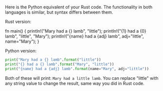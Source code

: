 Here is the Python equivalent of your Rust code. The functionality in both languages is similar, but syntax differs between them.

Rust version:

fn main() {
    println!("Mary had a {} lamb", "little");
    println!("{1} had a {0} lamb", "little", "Mary");
    println!("{name} had a {adj} lamb", adj="little", name="Mary");
}


Python version:
```python
print("Mary had a {} lamb".format("little"))
print("{} had a {} lamb".format("Mary", "little"))
print("{name} had a {adj} lamb".format(name="Mary", adj="little"))
```

Both of these will print: `Mary had a little lamb`. You can replace "little" with any string value to change the result, same way you did in Rust code.


